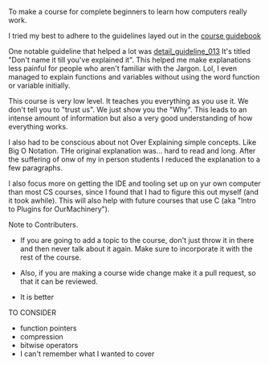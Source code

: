 To make a course for complete beginners to learn how computers really work.

I tried my best to adhere to the guidelines layed out in the [course guidebook](https://github.com/PaperPrototype/Course-Guidebook)

One notable guideline that helped a lot was [detail_guideline_013](https://github.com/PaperPrototype/Course-Guidebook/blob/main/Guides/Details/english.md#detail_guideline_013) It's titled "Don't name it till you've explained it". This helped me make explanations less painful for people who aren't familiar with the Jargon. Lol, I even managed to explain functions and variables without using the word function or variable initially.

This course is very low level. It teaches you everything as you use it. We don't tell you to "trust us". We just show you the "Why". This leads to an intense amount of information but also a very good understanding of how everything works.

I also had to be conscious about not Over Explaining simple concepts. Like Big O Notation. THe original explanation was... hard to read and long. After the suffering of onw of my in person students I reduced the explanation to a few paragraphs.

I also focus more on getting the IDE and tooling set up on yur own computer than most CS courses, since I found that I had to figure this out myself (and it took awhile). This will also help with future courses that use C (aka "Intro to Plugins for OurMachinery").

Note to Contributers.
- If you are going to add a topic to the course, don't just throw it in there and then never talk about it again. Make sure to incorporate it with the rest of the course.

- Also, if you are making a course wide change make it a pull request, so that it can be reviewed.

- It is better


TO CONSIDER
- function pointers
- compression
- bitwise operators
- I can't remember what I wanted to cover